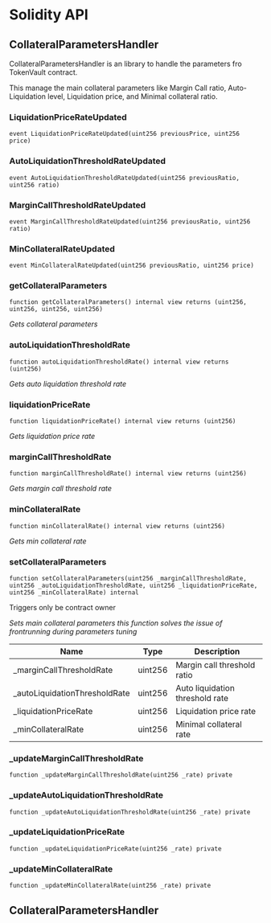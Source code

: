 # Solidity API

## CollateralParametersHandler

CollateralParametersHandler is an library to handle the parameters fro TokenVault contract.

This manage the main collateral parameters like Margin Call ratio, Auto-Liquidation level,
Liquidation price, and Minimal collateral ratio.

### LiquidationPriceRateUpdated

```solidity
event LiquidationPriceRateUpdated(uint256 previousPrice, uint256 price)
```

### AutoLiquidationThresholdRateUpdated

```solidity
event AutoLiquidationThresholdRateUpdated(uint256 previousRatio, uint256 ratio)
```

### MarginCallThresholdRateUpdated

```solidity
event MarginCallThresholdRateUpdated(uint256 previousRatio, uint256 ratio)
```

### MinCollateralRateUpdated

```solidity
event MinCollateralRateUpdated(uint256 previousRatio, uint256 price)
```

### getCollateralParameters

```solidity
function getCollateralParameters() internal view returns (uint256, uint256, uint256, uint256)
```

_Gets collateral parameters_

### autoLiquidationThresholdRate

```solidity
function autoLiquidationThresholdRate() internal view returns (uint256)
```

_Gets auto liquidation threshold rate_

### liquidationPriceRate

```solidity
function liquidationPriceRate() internal view returns (uint256)
```

_Gets liquidation price rate_

### marginCallThresholdRate

```solidity
function marginCallThresholdRate() internal view returns (uint256)
```

_Gets margin call threshold rate_

### minCollateralRate

```solidity
function minCollateralRate() internal view returns (uint256)
```

_Gets min collateral rate_

### setCollateralParameters

```solidity
function setCollateralParameters(uint256 _marginCallThresholdRate, uint256 _autoLiquidationThresholdRate, uint256 _liquidationPriceRate, uint256 _minCollateralRate) internal
```

Triggers only be contract owner

_Sets main collateral parameters this function
solves the issue of frontrunning during parameters tuning_

| Name | Type | Description |
| ---- | ---- | ----------- |
| _marginCallThresholdRate | uint256 | Margin call threshold ratio |
| _autoLiquidationThresholdRate | uint256 | Auto liquidation threshold rate |
| _liquidationPriceRate | uint256 | Liquidation price rate |
| _minCollateralRate | uint256 | Minimal collateral rate |

### _updateMarginCallThresholdRate

```solidity
function _updateMarginCallThresholdRate(uint256 _rate) private
```

### _updateAutoLiquidationThresholdRate

```solidity
function _updateAutoLiquidationThresholdRate(uint256 _rate) private
```

### _updateLiquidationPriceRate

```solidity
function _updateLiquidationPriceRate(uint256 _rate) private
```

### _updateMinCollateralRate

```solidity
function _updateMinCollateralRate(uint256 _rate) private
```

## CollateralParametersHandler

